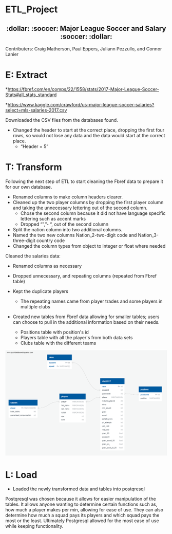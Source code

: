 # ETL_Project

<h2 align="center">:dollar: :soccer: Major League Soccer and Salary :soccer: :dollar:</h2>

Contributers: Craig Matherson, Paul Eppers, Juliann Pezzullo, and Connor Lanier

# E: Extract 
*https://fbref.com/en/comps/22/1558/stats/2017-Major-League-Soccer-Stats#all_stats_standard

*https://www.kaggle.com/crawford/us-major-league-soccer-salaries?select=mls-salaries-2017.csv


Downloaded the CSV files from the databases found.
*    Changed the header to start at the correct place, dropping the first four rows, so would not lose any data and the data would start at the correct place.
       * “Header = 5”


# T: Transform
Following the next step of ETL to start cleaning the Fbref data to prepare it for our own database.
-    Renamed columns to make column headers clearer.
-    Cleaned up the two player columns by dropping the first player column and taking the unnecessary lettering out of the second column.
       - Chose the second column because it did not have language specific lettering such as accent marks
       - Dropped “”,”- “, out of the second column
-    Split the nation column into two additional columns. 
-    Named the two new columns Nation_2-two-digit code and Nation_3-three-digit country code
-    Changed the column types from object to integer or float where needed

Cleaned the salaries data:
-    Renamed columns as necessary 
-    Dropped unnecessary, and repeating columns (repeated from Fbref table)
-    Kept the duplicate players 
       - The repeating names came from player trades and some players in multiple clubs 
       
-    Created new tables from Fbref data allowing for smaller tables; users can choose to pull in the additional information based on their needs.
      - Positions table with position's id
      - Players table with all the player's from both data sets
      - Clubs table with the different teams
      
![ERD](ERD_diagram.png)
# L: Load
-    Loaded the newly transformed data and tables into postqresql

Postqresql was chosen because it allows for easier manipulation of the tables. It allows anyone wanting to determine certain functions such as, how much a player makes per min, allowing for ease of use. They can also determine how much a squad pays its players and which squad pays the most or the least. Ultimately Postgresql allowed for the most ease of use while keeping functionality.
